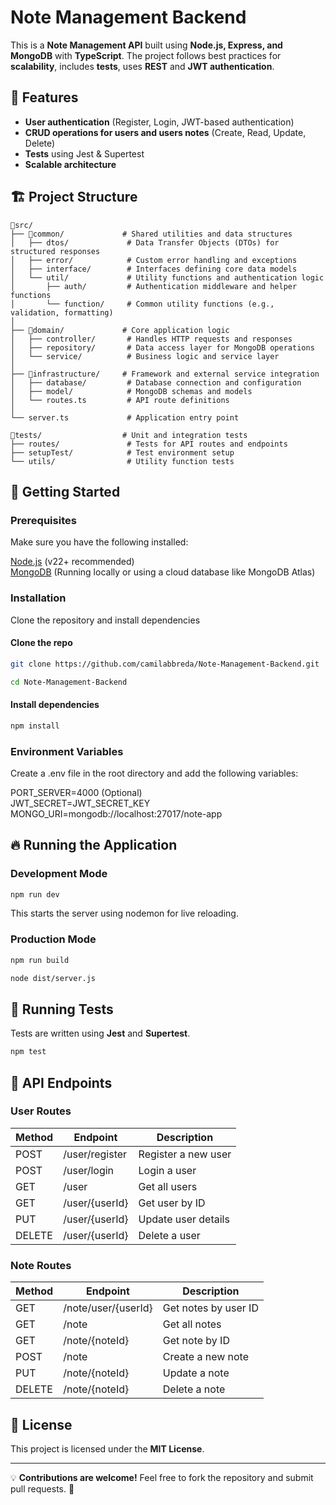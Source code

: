 # Note Management Backend

This is a **Note Management API** built using **Node.js, Express, and MongoDB** with **TypeScript**. The project follows best practices for **scalability**, includes **tests**, uses **REST** and **JWT authentication**.

## 📌 Features

- **User authentication** (Register, Login, JWT-based authentication)
- **CRUD operations for users and users notes** (Create, Read, Update, Delete)
- **Tests** using Jest & Supertest
- **Scalable architecture**

## 🏗 Project Structure

```
📂src/
├── 📂common/             # Shared utilities and data structures
│   ├── dtos/             # Data Transfer Objects (DTOs) for structured responses
│   ├── error/            # Custom error handling and exceptions
│   ├── interface/        # Interfaces defining core data models
│   └── util/             # Utility functions and authentication logic
│       ├── auth/         # Authentication middleware and helper functions
│       └── function/     # Common utility functions (e.g., validation, formatting)
│
├── 📂domain/             # Core application logic
│   ├── controller/       # Handles HTTP requests and responses
│   ├── repository/       # Data access layer for MongoDB operations
│   └── service/          # Business logic and service layer
│
├── 📂infrastructure/     # Framework and external service integration
│   ├── database/         # Database connection and configuration
│   ├── model/            # MongoDB schemas and models
│   └── routes.ts         # API route definitions
│
└── server.ts             # Application entry point

📂tests/                  # Unit and integration tests
├── routes/               # Tests for API routes and endpoints
├── setupTest/            # Test environment setup
└── utils/                # Utility function tests

```

## 🚀 Getting Started

### Prerequisites

Make sure you have the following installed:

[Node.js](https://nodejs.org/) (v22+ recommended)\
[MongoDB](https://www.mongodb.com/) (Running locally or using a cloud database like MongoDB Atlas)

### Installation

Clone the repository and install dependencies

#### Clone the repo

```sh
git clone https://github.com/camilabbreda/Note-Management-Backend.git

cd Note-Management-Backend
```

#### Install dependencies

```sh
npm install
```

### Environment Variables

Create a .env file in the root directory and add the following variables:

PORT_SERVER=4000 (Optional)\
JWT_SECRET=JWT_SECRET_KEY\
MONGO_URI=mongodb://localhost:27017/note-app

## 🔥 Running the Application

### Development Mode

```sh
npm run dev
```

This starts the server using nodemon for live reloading.

### Production Mode

```sh
npm run build

node dist/server.js
```

## 🧪 Running Tests

Tests are written using **Jest** and **Supertest**.

```sh
npm test
```

## 📜 API Endpoints

### User Routes

| Method | Endpoint       | Description         |
| ------ | -------------- | ------------------- |
| POST   | /user/register | Register a new user |
| POST   | /user/login    | Login a user        |
| GET    | /user          | Get all users       |
| GET    | /user/{userId} | Get user by ID      |
| PUT    | /user/{userId} | Update user details |
| DELETE | /user/{userId} | Delete a user       |

### Note Routes

| Method | Endpoint            | Description          |
| ------ | ------------------- | -------------------- |
| GET    | /note/user/{userId} | Get notes by user ID |
| GET    | /note               | Get all notes        |
| GET    | /note/{noteId}      | Get note by ID       |
| POST   | /note               | Create a new note    |
| PUT    | /note/{noteId}      | Update a note        |
| DELETE | /note/{noteId}      | Delete a note        |

## 📝 License

This project is licensed under the **MIT License**.

---

💡 **Contributions are welcome!** Feel free to fork the repository and submit pull requests. 🚀
